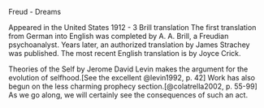 Freud - Dreams

Appeared in the United States 1912 - 3 Brill translation
The first translation from German into English was completed by A. A. Brill, a Freudian psychoanalyst. Years later, an authorized translation by James Strachey was published. The most recent English translation is by Joyce Crick.

Theories of the Self by Jerome David Levin makes the argument for the evolution of selfhood.[See the excellent  @levin1992, p. 42] Work has also begun on the less charming prophecy section.[@colatrella2002, p. 55-99] As we go along, we will certainly see the consequences of such an act.
